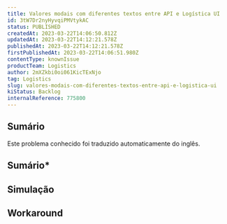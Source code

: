 ```yaml
---
title: Valores modais com diferentes textos entre API e Logística UI
id: 3tW7Dr2nyHyvqiPMVtykAC
status: PUBLISHED
createdAt: 2023-03-22T14:06:50.812Z
updatedAt: 2023-03-22T14:12:21.578Z
publishedAt: 2023-03-22T14:12:21.578Z
firstPublishedAt: 2023-03-22T14:06:51.980Z
contentType: knownIssue
productTeam: Logistics
author: 2mXZkbi0oi061KicTExNjo
tag: Logistics
slug: valores-modais-com-diferentes-textos-entre-api-e-logistica-ui
kiStatus: Backlog
internalReference: 775800
---
```


## Sumário

<div class="alert alert-info">
  <p>Este problema conhecido foi traduzido automaticamente do inglês.</p>
</div>

## **Sumário***

## Simulação



## Workaround




